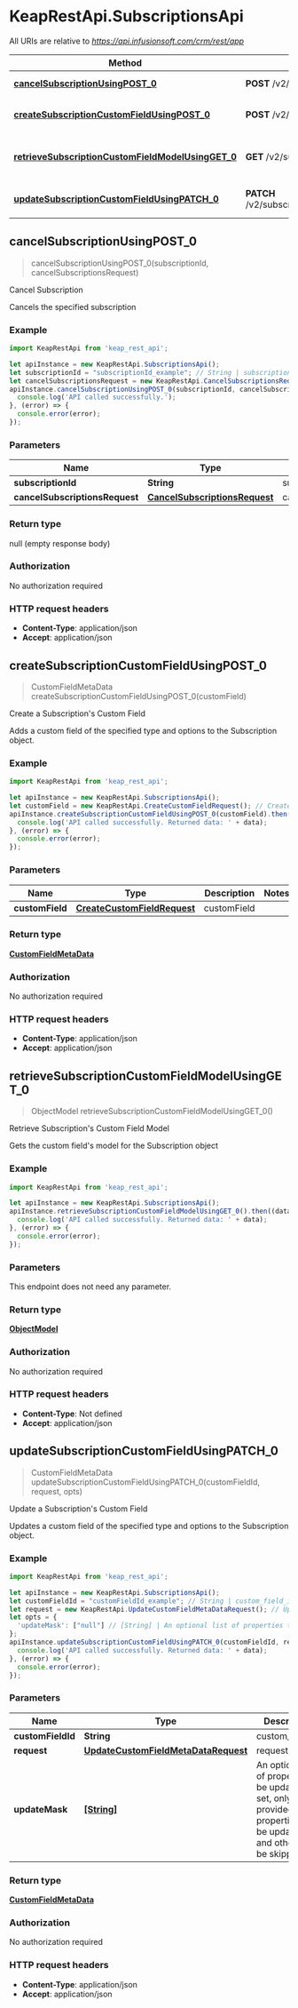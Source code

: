 # KeapRestApi.SubscriptionsApi

All URIs are relative to *https://api.infusionsoft.com/crm/rest/app*

Method | HTTP request | Description
------------- | ------------- | -------------
[**cancelSubscriptionUsingPOST_0**](SubscriptionsApi.md#cancelSubscriptionUsingPOST_0) | **POST** /v2/subscriptions/{subscription_id}:deactivate | Cancel Subscription
[**createSubscriptionCustomFieldUsingPOST_0**](SubscriptionsApi.md#createSubscriptionCustomFieldUsingPOST_0) | **POST** /v2/subscriptions/model/customFields | Create a Subscription&#39;s Custom Field
[**retrieveSubscriptionCustomFieldModelUsingGET_0**](SubscriptionsApi.md#retrieveSubscriptionCustomFieldModelUsingGET_0) | **GET** /v2/subscriptions/model | Retrieve Subscription&#39;s Custom Field Model
[**updateSubscriptionCustomFieldUsingPATCH_0**](SubscriptionsApi.md#updateSubscriptionCustomFieldUsingPATCH_0) | **PATCH** /v2/subscriptions/model/customFields/{custom_field_id} | Update a Subscription&#39;s Custom Field



## cancelSubscriptionUsingPOST_0

> cancelSubscriptionUsingPOST_0(subscriptionId, cancelSubscriptionsRequest)

Cancel Subscription

Cancels the specified subscription

### Example

```javascript
import KeapRestApi from 'keap_rest_api';

let apiInstance = new KeapRestApi.SubscriptionsApi();
let subscriptionId = "subscriptionId_example"; // String | subscription_id
let cancelSubscriptionsRequest = new KeapRestApi.CancelSubscriptionsRequest(); // CancelSubscriptionsRequest | cancelSubscriptionsRequest
apiInstance.cancelSubscriptionUsingPOST_0(subscriptionId, cancelSubscriptionsRequest).then(() => {
  console.log('API called successfully.');
}, (error) => {
  console.error(error);
});

```

### Parameters


Name | Type | Description  | Notes
------------- | ------------- | ------------- | -------------
 **subscriptionId** | **String**| subscription_id | 
 **cancelSubscriptionsRequest** | [**CancelSubscriptionsRequest**](CancelSubscriptionsRequest.md)| cancelSubscriptionsRequest | 

### Return type

null (empty response body)

### Authorization

No authorization required

### HTTP request headers

- **Content-Type**: application/json
- **Accept**: application/json


## createSubscriptionCustomFieldUsingPOST_0

> CustomFieldMetaData createSubscriptionCustomFieldUsingPOST_0(customField)

Create a Subscription&#39;s Custom Field

Adds a custom field of the specified type and options to the Subscription object.

### Example

```javascript
import KeapRestApi from 'keap_rest_api';

let apiInstance = new KeapRestApi.SubscriptionsApi();
let customField = new KeapRestApi.CreateCustomFieldRequest(); // CreateCustomFieldRequest | customField
apiInstance.createSubscriptionCustomFieldUsingPOST_0(customField).then((data) => {
  console.log('API called successfully. Returned data: ' + data);
}, (error) => {
  console.error(error);
});

```

### Parameters


Name | Type | Description  | Notes
------------- | ------------- | ------------- | -------------
 **customField** | [**CreateCustomFieldRequest**](CreateCustomFieldRequest.md)| customField | 

### Return type

[**CustomFieldMetaData**](CustomFieldMetaData.md)

### Authorization

No authorization required

### HTTP request headers

- **Content-Type**: application/json
- **Accept**: application/json


## retrieveSubscriptionCustomFieldModelUsingGET_0

> ObjectModel retrieveSubscriptionCustomFieldModelUsingGET_0()

Retrieve Subscription&#39;s Custom Field Model

Gets the custom field&#39;s model for the Subscription object

### Example

```javascript
import KeapRestApi from 'keap_rest_api';

let apiInstance = new KeapRestApi.SubscriptionsApi();
apiInstance.retrieveSubscriptionCustomFieldModelUsingGET_0().then((data) => {
  console.log('API called successfully. Returned data: ' + data);
}, (error) => {
  console.error(error);
});

```

### Parameters

This endpoint does not need any parameter.

### Return type

[**ObjectModel**](ObjectModel.md)

### Authorization

No authorization required

### HTTP request headers

- **Content-Type**: Not defined
- **Accept**: application/json


## updateSubscriptionCustomFieldUsingPATCH_0

> CustomFieldMetaData updateSubscriptionCustomFieldUsingPATCH_0(customFieldId, request, opts)

Update a Subscription&#39;s Custom Field

Updates a custom field of the specified type and options to the Subscription object.

### Example

```javascript
import KeapRestApi from 'keap_rest_api';

let apiInstance = new KeapRestApi.SubscriptionsApi();
let customFieldId = "customFieldId_example"; // String | custom_field_id
let request = new KeapRestApi.UpdateCustomFieldMetaDataRequest(); // UpdateCustomFieldMetaDataRequest | request
let opts = {
  'updateMask': ["null"] // [String] | An optional list of properties to be updated. If set, only the provided properties will be updated and others will be skipped.
};
apiInstance.updateSubscriptionCustomFieldUsingPATCH_0(customFieldId, request, opts).then((data) => {
  console.log('API called successfully. Returned data: ' + data);
}, (error) => {
  console.error(error);
});

```

### Parameters


Name | Type | Description  | Notes
------------- | ------------- | ------------- | -------------
 **customFieldId** | **String**| custom_field_id | 
 **request** | [**UpdateCustomFieldMetaDataRequest**](UpdateCustomFieldMetaDataRequest.md)| request | 
 **updateMask** | [**[String]**](String.md)| An optional list of properties to be updated. If set, only the provided properties will be updated and others will be skipped. | [optional] 

### Return type

[**CustomFieldMetaData**](CustomFieldMetaData.md)

### Authorization

No authorization required

### HTTP request headers

- **Content-Type**: application/json
- **Accept**: application/json

